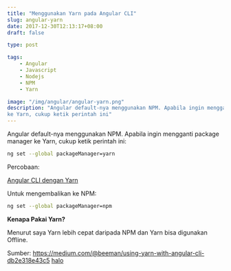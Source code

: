 ```yaml
---
title: "Menggunakan Yarn pada Angular CLI"
slug: angular-yarn
date: 2017-12-30T12:13:17+08:00
draft: false

type: post

tags:
    - Angular
    - Javascript
    - Nodejs
    - NPM
    - Yarn

image: "/img/angular/angular-yarn.png"
description: "Angular default-nya menggunakan NPM. Apabila ingin mengganti package manager
ke Yarn, cukup ketik perintah ini"
---
```


Angular default-nya menggunakan NPM. Apabila ingin mengganti package manager
ke Yarn, cukup ketik perintah ini:

```bash
ng set --global packageManager=yarn
```

Percobaan:

[Angular CLI dengan Yarn](/img/angular/angular-yarn.png)

Untuk mengembalikan ke NPM:

```bash
ng set --global packageManager=npm
```

__Kenapa Pakai Yarn?__

Menurut saya Yarn lebih cepat daripada NPM dan Yarn bisa digunakan Offline.

Sumber: https://medium.com/@beeman/using-yarn-with-angular-cli-db2e318e43c5
[halo](https://muryp.my.id "title")